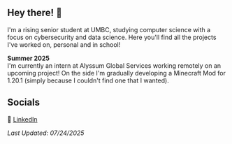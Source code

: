 ## Hey there! 👋

I'm a rising senior student at UMBC, studying computer science with a focus on cybersecurity and data science. Here you'll find all the projects I've worked on, personal and in school!

**Summer 2025** <br />
I'm currently an intern at Alyssum Global Services working remotely on an upcoming project! 
On the side I'm gradually developing a Minecraft Mod for 1.20.1 (simply because I couldn't find one that I wanted).

## Socials

🔗 [LinkedIn](https://www.linkedin.com/in/anna-cx-franz/)



_Last Updated: 07/24/2025_
